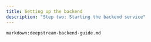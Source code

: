 ```yaml
---
title: Setting up the backend
description: "Step two: Starting the backend service"
---
```


`markdown:deepstream-backend-guide.md`
